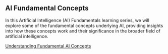 ## AI Fundamental Concepts
In this Artificial Intelligence (AI) Fundamentals learning series, we will explore some of the fundamental concepts underlying AI, providing insights into how these concepts work and their significance in the broader field of artificial intelligence.

[Understanding Fundamental AI Concepts](azure-ai-fundamentals-exam-preparation/ai-fundamental-concepts/Understanding-Fundamental-AI-Concepts.md)
